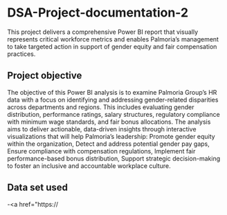 # DSA-Project-documentation-2
This project delivers a comprehensive Power BI report that visually represents critical workforce metrics and enables Palmoria’s management to take targeted action in support of gender equity and fair compensation practices.

## Project objective
The objective of this Power BI analysis is to examine Palmoria Group’s HR data with a focus on identifying and addressing gender-related disparities across departments and regions. This includes evaluating gender distribution, performance ratings, salary structures, regulatory compliance with minimum wage standards, and fair bonus allocations.
The analysis aims to deliver actionable, data-driven insights through interactive visualizations that will help Palmoria’s leadership:
Promote gender equity within the organization,
Detect and address potential gender pay gaps,
Ensure compliance with compensation regulations,
Implement fair performance-based bonus distribution,
Support strategic decision-making to foster an inclusive and accountable workplace culture.

## Data set used
-<a href="https://
